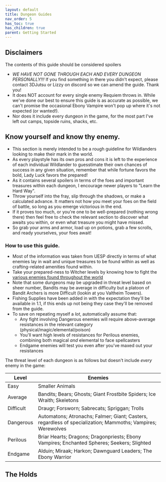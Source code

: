 ```yaml
---
layout: default
title: Dungeon Guides
nav_order: 5
has_toc: true
has_children: true
parent: Getting Started
---
```


## Disclaimers
The contents of this guide should be considered spoilers

- *WE HAVE NOT GONE THROUGH EACH AND EVERY DUNGEON PERSONALLY!!!* If you find something in there you didn't expect, please contact 3DJutsu or Lizzy on discord so we can amend the guide. Thank you!
- It does NOT account for every single enemy Requiem throws in. While we've done our best to ensure this guide is as accurate as possible, we can't promise the occasional Ebony Vampire won't pop up where it's not expected (or wanted!).
- Nor does it include every dungeon in the game, for the most part I've left out camps, topside ruins, shacks, etc.

## Know yourself and know thy enemy.
- This section is merely intended to be a rough guideline for Wildlanders looking to make their mark in the world. 
- As every playstyle has its own pros and cons it is left to the experience of each individual Wildlander to guesstimate their own chances of success in any given situation, remember that while fortune favors the bold, Lady Luck favors the prepared!
- As it contains several spoilers in terms of the foes and important treasures within each dungeon, I encourage newer players to "Learn the Hard Way". 
- Throw yourself into the fray, slip through the shadows, or make a calculated advance. It matters not how you meet your foes on the field of battle, so long as you emerge victorious in the end.
- If it proves too much, or you're one to be well-prepared (nothing wrong there) then feel free to check the relevant section to discover what awaits you within, or even what treasure you might have missed.
- So grab your arms and armor, load up on potions, grab a few scrolls, and ready yourselves, your foes await!

### How to use this guide.
- Most of the information was taken from UESP directly in terms of what enemies lay in wait and unique treasures to be found within as well as crafting-related amenities found within. 
- Take your prepared-ness to Witcher levels by knowing how to fight the [various enemies found throughout the world](\..\6-MechanicAnalysis\Advanced-Combat-Mechanics.html#about-these-guides)
- Note that some dungeons may be upgraded in threat level based on sheer number, Bandits may be average in difficulty but a platoon of Bandit Archers is more Difficult (lookin at you Valtheim Towers).
- Fishing Supplies have been added in with the expectation they'll be available in 1.1, if this ends up not being they case they'll be removed from the guide.
- To save on repeating myself a *lot*, automatically assume that:
	- Any fight involving Dangerous enemies will require above-average resistances in the relevant category (physical/magic/elemental/poison)
	- You'll want high levels of resistances for Perilous enemies, combining both magical *and* elemental to face spellcasters
	- Endgame enemies will test you even after you've maxed out your resistances

The threat level of each dungeon is as follows but doesn't include *every* enemy in the game:

| Level | Enemies |
| --- | --- |
| Easy | Smaller Animals |
| Average | Bandits; Bears; Ghosts; Giant Frostbite Spiders; Ice Wraith; Skeletons |
| Difficult | Draugr; Forsworn; Sabrecats; Spriggan; Trolls |
| Dangerous | Automatons; Atronachs; Falmer; Giant; Casters, regardless of specialization; Mammoths; Vampires; Werewolves |
| Perilous | Briar Hearts; Dragons; Dragonpriests; Ebony Vampires; Enchanted Spheres; Seekers; Slighted |
| Endgame | Alduin; Miraak; Harkon; Dawnguard Leaders; The Ebony Warrior |

## The Holds

	